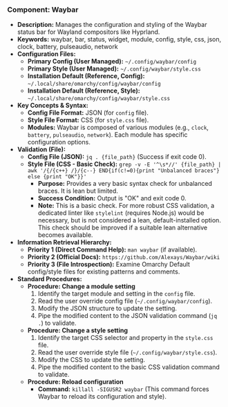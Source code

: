 ### Component: Waybar
- **Description:** Manages the configuration and styling of the Waybar status bar for Wayland compositors like Hyprland.
- **Keywords:** waybar, bar, status, widget, module, config, style, css, json, clock, battery, pulseaudio, network
- **Configuration Files:**
  - **Primary Config (User Managed):** `~/.config/waybar/config`
  - **Primary Style (User Managed):** `~/.config/waybar/style.css`
  - **Installation Default (Reference, Config):** `~/.local/share/omarchy/config/waybar/config`
  - **Installation Default (Reference, Style):** `~/.local/share/omarchy/config/waybar/style.css`
- **Key Concepts & Syntax:**
  - **Config File Format:** JSON (for `config` file).
  - **Style File Format:** CSS (for `style.css` file).
  - **Modules:** Waybar is composed of various modules (e.g., `clock`, `battery`, `pulseaudio`, `network`). Each module has specific configuration options.
- **Validation (File):**
  - **Config File (JSON):** `jq . {file_path}` (Success if exit code 0).
  - **Style File (CSS - Basic Check):** `grep -v -E '^\s*//' {file_path} | awk '/{/{c++} /}/{c--} END{if(c!=0){print "Unbalanced braces"} else {print "OK"}}'`
    - **Purpose:** Provides a very basic syntax check for unbalanced braces. It is lean but limited.
    - **Success Condition:** Output is "OK" and exit code 0.
    - **Note:** This is a basic check. For more robust CSS validation, a dedicated linter like `stylelint` (requires Node.js) would be necessary, but is not considered a lean, default-installed option. This check should be improved if a suitable lean alternative becomes available.
- **Information Retrieval Hierarchy:**
  - **Priority 1 (Direct Command Help):** `man waybar` (if available).
  - **Priority 2 (Official Docs):** `https://github.com/Alexays/Waybar/wiki`
  - **Priority 3 (File Introspection):** Examine Omarchy Default config/style files for existing patterns and comments.
- **Standard Procedures:**
  - **Procedure: Change a module setting**
    1. Identify the target module and setting in the `config` file.
    2. Read the user override config file (`~/.config/waybar/config`).
    3. Modify the JSON structure to update the setting.
    4. Pipe the modified content to the JSON validation command (`jq .`) to validate.
  - **Procedure: Change a style setting**
    1. Identify the target CSS selector and property in the `style.css` file.
    2. Read the user override style file (`~/.config/waybar/style.css`).
    3. Modify the CSS to update the setting.
    4. Pipe the modified content to the basic CSS validation command to validate.
  - **Procedure: Reload configuration**
    - **Command:** `killall -SIGUSR2 waybar` (This command forces Waybar to reload its configuration and style).

